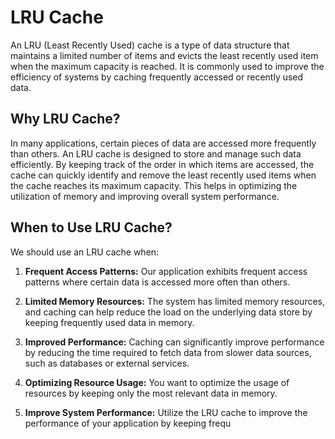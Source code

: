 # LRU Cache

An LRU (Least Recently Used) cache is a type of data structure that maintains a limited number of items and evicts the least recently used item when the maximum capacity is reached. It is commonly used to improve the efficiency of systems by caching frequently accessed or recently used data.

## Why LRU Cache?

In many applications, certain pieces of data are accessed more frequently than others. An LRU cache is designed to store and manage such data efficiently. By keeping track of the order in which items are accessed, the cache can quickly identify and remove the least recently used items when the cache reaches its maximum capacity. This helps in optimizing the utilization of memory and improving overall system performance.

## When to Use LRU Cache?

We should use an LRU cache when:

1. **Frequent Access Patterns:** Our application exhibits frequent access patterns where certain data is accessed more often than others.

2. **Limited Memory Resources:** The system has limited memory resources, and caching can help reduce the load on the underlying data store by keeping frequently used data in memory.

3. **Improved Performance:** Caching can significantly improve performance by reducing the time required to fetch data from slower data sources, such as databases or external services.

4. **Optimizing Resource Usage:** You want to optimize the usage of resources by keeping only the most relevant data in memory.

5. **Improve System Performance:** Utilize the LRU cache to improve the performance of your application by keeping frequ